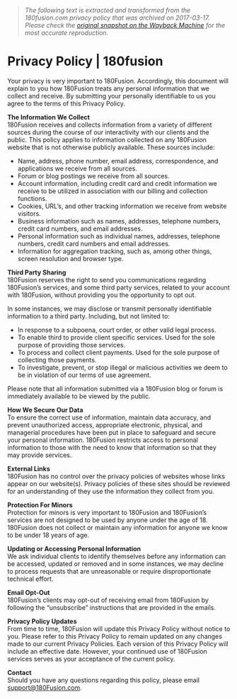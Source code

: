 > *The following text is extracted and transformed from the 180fusion.com privacy policy that was archived on 2017-03-17. Please check the [original snapshot on the Wayback Machine](https://web.archive.org/web/20170317170743id_/https%3A//www.180fusion.com/privacy-policy) for the most accurate reproduction.*

# Privacy Policy | 180fusion

Your privacy is very important to 180Fusion. Accordingly, this document will explain to you how 180Fusion treats any personal information that we collect and receive. By submitting your personally identifiable to us you agree to the terms of this Privacy Policy.

 **The Information We Collect**  
180Fusion receives and collects information from a variety of different sources during the course of our interactivity with our clients and the public. This policy applies to information collected on any 180Fusion website that is not otherwise publicly available. These sources include:

  * Name, address, phone number, email address, correspondence, and applications we receive from all sources.
  * Forum or blog postings we receive from all sources.
  * Account information, including credit card and credit information we receive to be utilized in association with our billing and collection functions.
  * Cookies, URL’s, and other tracking information we receive from website visitors.
  * Business information such as names, addresses, telephone numbers, credit card numbers, and email addresses.
  * Personal information such as individual names, addresses, telephone numbers, credit card numbers and email addresses.
  * Information for aggregation tracking, such as, among other things, screen resolution and browser type.



 **Third Party Sharing**  
180Fusion reserves the right to send you communications regarding 180Fusion’s services, and some third party services, related to your account with 180Fusion, without providing you the opportunity to opt out.

In some instances, we may disclose or transmit personally identifiable information to a third party. Including, but not limited to:

  * In response to a subpoena, court order, or other valid legal process.
  * To enable third to provide client specific services. Used for the sole purpose of providing those services.
  * To process and collect client payments. Used for the sole purpose of collecting those payments.
  * To investigate, prevent, or stop illegal or malicious activities we deem to be in violation of our terms of use agreement.



Please note that all information submitted via a 180Fusion blog or forum is immediately available to be viewed by the public.

 **How We Secure Our Data**  
To ensure the correct use of information, maintain data accuracy, and prevent unauthorized access, appropriate electronic, physical, and managerial procedures have been put in place to safeguard and secure your personal information. 180Fusion restricts access to personal information to those with the need to know that information so that they may provide services.

 **External Links**  
180Fusion has no control over the privacy policies of websites whose links appear on our website(s). Privacy policies of these sites should be reviewed for an understanding of they use the information they collect from you.

 **Protection For Minors**  
Protection for minors is very important to 180Fusion and 180Fusion’s services are not designed to be used by anyone under the age of 18. 180Fusion does not collect or maintain any information for anyone we know to be under 18 years of age.

 **Updating or Accessing Personal Information**  
We ask individual clients to identify themselves before any information can be accessed, updated or removed and in some instances, we may decline to process requests that are unreasonable or require disproportionate technical effort.

 **Email Opt-Out**  
180Fusion’s clients may opt-out of receiving email from 180Fusion by following the “unsubscribe” instructions that are provided in the emails.

 **Privacy Policy Updates**  
From time to time, 180Fusion will update this Privacy Policy without notice to you. Please refer to this Privacy Policy to remain updated on any changes made to our current Privacy Policies. Each version of this Privacy Policy will include an effective date. However, your continued use of 180Fusion services serves as your acceptance of the current policy.

 **Contact**  
Should you have any questions regarding this policy, please email [support@180Fusion.com](mailto:support@180Fusion.com).
